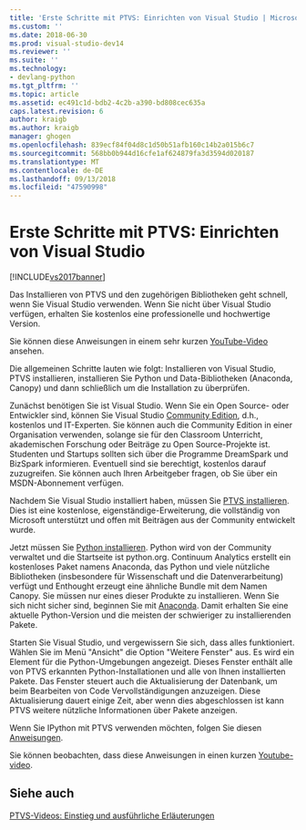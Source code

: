 ```yaml
---
title: 'Erste Schritte mit PTVS: Einrichten von Visual Studio | Microsoft-Dokumentation'
ms.custom: ''
ms.date: 2018-06-30
ms.prod: visual-studio-dev14
ms.reviewer: ''
ms.suite: ''
ms.technology:
- devlang-python
ms.tgt_pltfrm: ''
ms.topic: article
ms.assetid: ec491c1d-bdb2-4c2b-a390-bd808cec635a
caps.latest.revision: 6
author: kraigb
ms.author: kraigb
manager: ghogen
ms.openlocfilehash: 839ecf84f04d8c1d50b51afb160c14b2a015b6c7
ms.sourcegitcommit: 568bb0b944d16cfe1af624879fa3d3594d020187
ms.translationtype: MT
ms.contentlocale: de-DE
ms.lasthandoff: 09/13/2018
ms.locfileid: "47590998"
---
```

# <a name="getting-started-with-ptvs-setting-up-visual-studio"></a>Erste Schritte mit PTVS: Einrichten von Visual Studio

[!INCLUDE[vs2017banner](../includes/vs2017banner.md)]

Das Installieren von PTVS und den zugehörigen Bibliotheken geht schnell, wenn Sie Visual Studio verwenden. Wenn Sie nicht über Visual Studio verfügen, erhalten Sie kostenlos eine professionelle und hochwertige Version.

Sie können diese Anweisungen in einem sehr kurzen [YouTube-Video](https://www.youtube.com/watch?v=_okUV47eM5c&list=PLReL099Y5nRdLgGAdrb_YeTdEnd23s6Ff&index=1) ansehen.
  
Die allgemeinen Schritte lauten wie folgt: Installieren von Visual Studio, PTVS installieren, installieren Sie Python und Data-Bibliotheken (Anaconda, Canopy) und dann schließlich um die Installation zu überprüfen.
  
Zunächst benötigen Sie ist Visual Studio. Wenn Sie ein Open Source- oder Entwickler sind, können Sie Visual Studio [Community Edition](https://www.visualstudio.com/products/visual-studio-community-vs), d.h., kostenlos und IT-Experten. Sie können auch die Community Edition in einer Organisation verwenden, solange sie für den Classroom Unterricht, akademischen Forschung oder Beiträge zu Open Source-Projekte ist. Studenten und Startups sollten sich über die Programme DreamSpark und BizSpark informieren. Eventuell sind sie berechtigt, kostenlos darauf zuzugreifen. Sie können auch Ihren Arbeitgeber fragen, ob Sie über ein MSDN-Abonnement verfügen.
  
Nachdem Sie Visual Studio installiert haben, müssen Sie [PTVS installieren](http://pytools.codeplex.com/wikipage?title=PTVS%20Installation). Dies ist eine kostenlose, eigenständige-Erweiterung, die vollständig von Microsoft unterstützt und offen mit Beiträgen aus der Community entwickelt wurde.
  
Jetzt müssen Sie [Python installieren](https://www.python.org/download/). Python wird von der Community verwaltet und die Startseite ist python.org. Continuum Analytics erstellt ein kostenloses Paket namens Anaconda, das Python und viele nützliche Bibliotheken (insbesondere für Wissenschaft und die Datenverarbeitung) verfügt und Enthought erzeugt eine ähnliche Bundle mit dem Namen Canopy. Sie müssen nur eines dieser Produkte zu installieren. Wenn Sie sich nicht sicher sind, beginnen Sie mit [Anaconda](https://www.continuum.io/downloads). Damit erhalten Sie eine aktuelle Python-Version und die meisten der schwieriger zu installierenden Pakete.
  
Starten Sie Visual Studio, und vergewissern Sie sich, dass alles funktioniert. Wählen Sie im Menü "Ansicht" die Option "Weitere Fenster" aus. Es wird ein Element für die Python-Umgebungen angezeigt. Dieses Fenster enthält alle von PTVS erkannten Python-Installationen und alle von Ihnen installierten Pakete. Das Fenster steuert auch die Aktualisierung der Datenbank, um beim Bearbeiten von Code Vervollständigungen anzuzeigen. Diese Aktualisierung dauert einige Zeit, aber wenn dies abgeschlossen ist kann PTVS weitere nützliche Informationen über Pakete anzeigen.
  
Wenn Sie IPython mit PTVS verwenden möchten, folgen Sie diesen [Anweisungen](http://pytools.codeplex.com/wikipage?title=Using%20IPython%20with%20PTVS).
  
Sie können beobachten, dass diese Anweisungen in einen kurzen [Youtube-video](https://www.youtube.com/watch?v=_okUV47eM5c&list=PLReL099Y5nRdLgGAdrb_YeTdEnd23s6Ff&index=1).
  
## <a name="see-also"></a>Siehe auch  

[PTVS-Videos: Einstieg und ausführliche Erläuterungen](https://www.youtube.com/playlist?list=PLReL099Y5nRdLgGAdrb_YeTdEnd23s6Ff)
